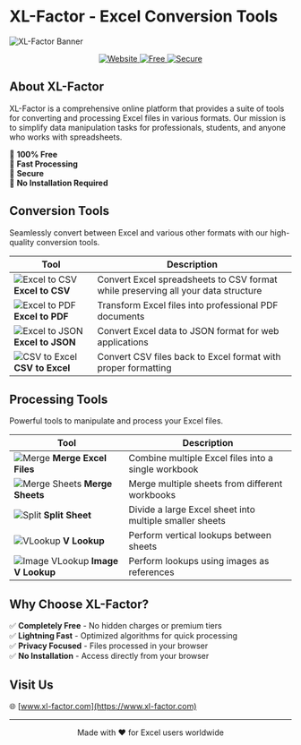 # XL-Factor - Excel Conversion Tools

![XL-Factor Banner](https://via.placeholder.com/800x200.png?text=XL-Factor+Banner)

<p align="center">
  <a href="https://www.xl-factor.com" target="_blank">
    <img src="https://img.shields.io/badge/Website-www.xl--factor.com-blue?style=for-the-badge&logo=google-chrome" alt="Website">
  </a>
  <a href="#">
    <img src="https://img.shields.io/badge/100%25-Free-success?style=for-the-badge&logo=open-source-initiative" alt="Free">
  </a>
  <a href="#">
    <img src="https://img.shields.io/badge/Secure-Yes-brightgreen?style=for-the-badge&logo=shield" alt="Secure">
  </a>
</p>

## About XL-Factor

XL-Factor is a comprehensive online platform that provides a suite of tools for converting and processing Excel files in various formats. Our mission is to simplify data manipulation tasks for professionals, students, and anyone who works with spreadsheets.

🔹 **100% Free**  
🔹 **Fast Processing**  
🔹 **Secure**  
🔹 **No Installation Required**

## Conversion Tools

Seamlessly convert between Excel and various other formats with our high-quality conversion tools.

| Tool | Description |
|------|-------------|
| ![Excel to CSV](https://img.icons8.com/color/24/000000/ms-excel.png) **Excel to CSV** | Convert Excel spreadsheets to CSV format while preserving all your data structure |
| ![Excel to PDF](https://img.icons8.com/color/24/000000/pdf-2.png) **Excel to PDF** | Transform Excel files into professional PDF documents |
| ![Excel to JSON](https://img.icons8.com/color/24/000000/json.png) **Excel to JSON** | Convert Excel data to JSON format for web applications |
| ![CSV to Excel](https://img.icons8.com/color/24/000000/ms-excel.png) **CSV to Excel** | Convert CSV files back to Excel format with proper formatting |

## Processing Tools

Powerful tools to manipulate and process your Excel files.

| Tool | Description |
|------|-------------|
| ![Merge](https://img.icons8.com/color/24/000000/merge.png) **Merge Excel Files** | Combine multiple Excel files into a single workbook |
| ![Merge Sheets](https://img.icons8.com/color/24/000000/merge-document.png) **Merge Sheets** | Merge multiple sheets from different workbooks |
| ![Split](https://img.icons8.com/color/24/000000/split.png) **Split Sheet** | Divide a large Excel sheet into multiple smaller sheets |
| ![VLookup](https://img.icons8.com/color/24/000000/search.png) **V Lookup** | Perform vertical lookups between sheets |
| ![Image VLookup](https://img.icons8.com/color/24/000000/search-image.png) **Image V Lookup** | Perform lookups using images as references |

## Why Choose XL-Factor?

✅ **Completely Free** - No hidden charges or premium tiers  
✅ **Lightning Fast** - Optimized algorithms for quick processing  
✅ **Privacy Focused** - Files processed in your browser  
✅ **No Installation** - Access directly from your browser  

## Visit Us

🌐 [www.xl-factor.com](https://www.xl-factor.com)

---

<p align="center">
  Made with ❤️ for Excel users worldwide
</p>
